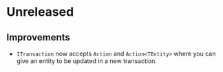 # Unreleased

## Improvements

- `ITransaction` now accepts `Action` and `Action<TEntity>` where you can give
  an entity to be updated in a new transaction.
